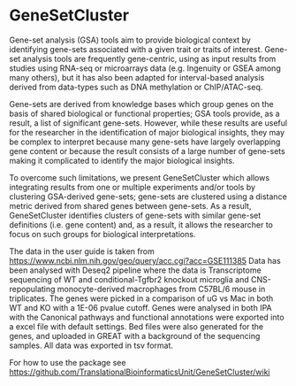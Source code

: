 # GeneSetCluster

Gene-set analysis (GSA) tools aim to provide biological context by identifying gene-sets associated with a given trait or traits of interest. Gene-set analysis tools are frequently gene-centric, using as input results from studies using RNA-seq or microarrays data (e.g. Ingenuity or GSEA among many others), but it has also been adapted for interval-based analysis derived from data-types such as DNA methylation or ChIP/ATAC-seq. 

Gene-sets are derived from knowledge bases which group genes on the basis of shared biological or functional properties; GSA tools provide, as a result, a list of significant gene-sets. However, while these results are useful for the researcher in the identification of major biological insights, they may be complex to interpret because many gene-sets have largely overlapping gene content or because the result consists of a large number of gene-sets making it complicated to identify the major biological insights. 

To overcome such limitations, we present GeneSetCluster which allows integrating results from one or multiple experiments and/or tools by clustering GSA-derived gene-sets; gene-sets are clustered using a distance metric derived from shared genes between gene-sets. As a result, GeneSetCluster identifies clusters of gene-sets with similar gene-set definitions (i.e. gene content) and, as a result, it allows the researcher to focus on such groups for biological interpretations.

The data in the user guide is taken from https://www.ncbi.nlm.nih.gov/geo/query/acc.cgi?acc=GSE111385 Data has been analysed with Deseq2 pipeline where the data is Transcriptome sequencing of WT and conditional-Tgfbr2 knockout microglia and CNS-repopulating monocyte-derived macrophages from C57BL/6 mouse in triplicates. The genes were picked in a comparison of uG vs Mac in both WT and KO with a 1E-06 pvalue cutoff. Genes were analysed in both IPA with the Canonical pathways and functional annotations were exported into a excel file with default settings. Bed files were also generated for the genes, and uploaded in GREAT with a background of the sequencing samples. All data was exported in tsv format.

For how to use the package see https://github.com/TranslationalBioinformaticsUnit/GeneSetCluster/wiki
